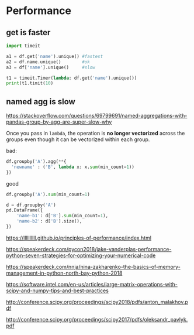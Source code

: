# Performance

## get is faster
```py
import timeit

a1 = df.get('name').unique() #fastest
a2 = df.name.unique()        #ok
a3 = df['name'].unique()     #slow

t1 = timeit.Timer(lambda: df.get('name').unique())
print(t1.timit(10)
```

## named agg is slow
https://stackoverflow.com/questions/69799691/named-aggregations-with-pandas-group-by-agg-are-super-slow-why

Once you pass in `lambda`, the operation is **no longer vectorized** across the groups even though it can be vectorized within each group.

bad:
```py
df.groupby('A').agg(**{
  'newname' : ('B', lambda x: x.sum(min_count=1))
})
```

good
```py
df.groupby('A').sum(min_count=1)

d = df.groupby('A')
pd.DataFrame({
    'name-b1': d['B'].sum(min_count=1),
    'name-b2': d['B'].size(),
})
```

https://llllllllll.github.io/principles-of-performance/index.html

https://speakerdeck.com/pycon2018/jake-vanderplas-performance-python-seven-strategies-for-optimizing-your-numerical-code

https://speakerdeck.com/nnja/nina-zakharenko-the-basics-of-memory-management-in-python-north-bay-python-2018

https://software.intel.com/en-us/articles/large-matrix-operations-with-scipy-and-numpy-tips-and-best-practices

http://conference.scipy.org/proceedings/scipy2018/pdfs/anton_malakhov.pdf

http://conference.scipy.org/proceedings/scipy2017/pdfs/oleksandr_pavlyk.pdf
